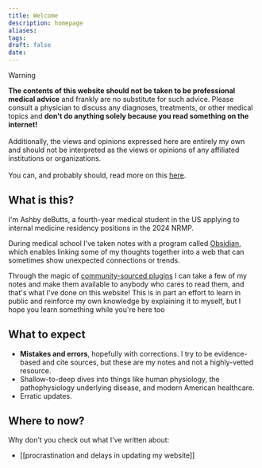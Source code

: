 ```yaml
---
title: Welcome
description: homepage
aliases:
tags:
draft: false
date:
---
```


> [!warning]
> **The contents of this website should not be taken to be professional medical advice** and frankly are no substitute for such advice. Please consult a physician to discuss any diagnoses, treatments, or other medical topics and **don't do anything solely because you read something on the internet!** <br><br>
> Additionally, the views and opinions expressed here are entirely my own and should not be interpreted as the views or opinions of any affiliated institutions or organizations. <br><br>
> You can, and probably should, read more on this [here](legal).
## What is this?
I'm Ashby deButts, a fourth-year medical student in the US applying to internal medicine residency positions in the 2024 NRMP.

During medical school I've taken notes with a program called [Obsidian](https://obsidian.md), which enables linking some of my thoughts together into a web that can sometimes show unexpected connections or trends.

Through the magic of [community-sourced plugins](https://quartz.jzhao.xyz/) I can take a few of my notes and make them available to anybody who cares to read them, and that's what I've done on this website! This is in part an effort to learn in public and reinforce my own knowledge by explaining it to myself, but I hope you learn something while you're here too
## What to expect
- **Mistakes and errors**, hopefully with corrections. I try to be evidence-based and cite sources, but these are my notes and not a highly-vetted resource.
- Shallow-to-deep dives into things like human physiology, the pathophysiology underlying disease, and modern American healthcare.
- Erratic updates.
## Where to now?
Why don't you check out what I've written about:
- [[procrastination and delays in updating my website]]